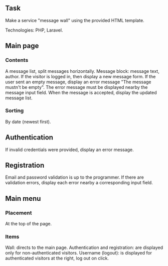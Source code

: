 ## Task

Make a service "message wall" using the provided HTML template.

Technologies: PHP, Laravel.

## Main page

### Contents
A message list, split messages horizontally.
Message block: message text, author.
If the visitor is logged in, then display a new message form.
If the user sent an empty message, display an error message "The message mustn't be empty". The error message must be displayed nearby the message input field.
When the message is accepted, display the updated message list.

### Sorting
By date (newest first).

## Authentication
If invalid credentials were provided, display an error message.

## Registration
Email and password validation is up to the programmer.
If there are validation errors, display each error nearby a corresponding input field.

## Main menu
### Placement
At the top of the page.

### Items
Wall: directs to the main page.
Authentication and registration: are displayed only for non-authenticated visitors.
Username (logout): is displayed for authenticated visitors at the right, log out on click.
